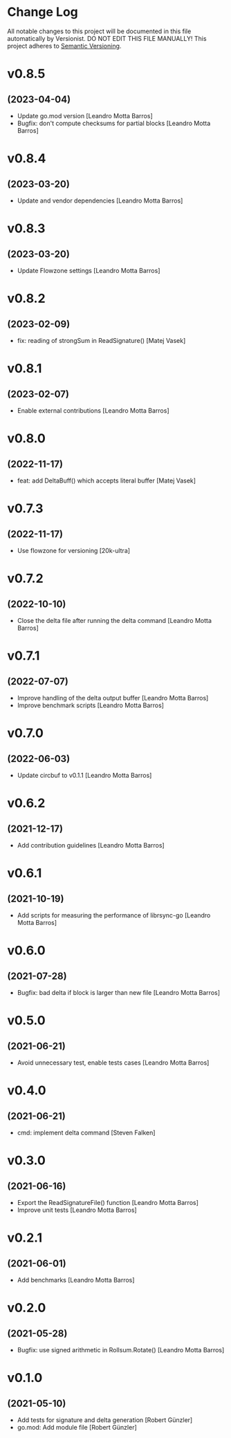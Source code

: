 # Change Log

All notable changes to this project will be documented in this file
automatically by Versionist. DO NOT EDIT THIS FILE MANUALLY!
This project adheres to [Semantic Versioning](http://semver.org/).

# v0.8.5
## (2023-04-04)

* Update go.mod version [Leandro Motta Barros]
* Bugfix: don't compute checksums for partial blocks [Leandro Motta Barros]

# v0.8.4
## (2023-03-20)

* Update and vendor dependencies [Leandro Motta Barros]

# v0.8.3
## (2023-03-20)

* Update Flowzone settings [Leandro Motta Barros]

# v0.8.2
## (2023-02-09)

* fix: reading of strongSum in ReadSignature() [Matej Vasek]

# v0.8.1
## (2023-02-07)

* Enable external contributions [Leandro Motta Barros]

# v0.8.0
## (2022-11-17)

* feat: add DeltaBuff() which accepts literal buffer [Matej Vasek]

# v0.7.3
## (2022-11-17)

* Use flowzone for versioning [20k-ultra]

# v0.7.2
## (2022-10-10)

* Close the delta file after running the delta command [Leandro Motta Barros]

# v0.7.1
## (2022-07-07)

* Improve handling of the delta output buffer [Leandro Motta Barros]
* Improve benchmark scripts [Leandro Motta Barros]

# v0.7.0
## (2022-06-03)

* Update circbuf to v0.1.1 [Leandro Motta Barros]

# v0.6.2
## (2021-12-17)

* Add contribution guidelines [Leandro Motta Barros]

# v0.6.1
## (2021-10-19)

* Add scripts for measuring the performance of librsync-go [Leandro Motta Barros]

# v0.6.0
## (2021-07-28)

* Bugfix: bad delta if block is larger than new file [Leandro Motta Barros]

# v0.5.0
## (2021-06-21)

* Avoid unnecessary test, enable tests cases [Leandro Motta Barros]

# v0.4.0
## (2021-06-21)

* cmd: implement delta command [Steven Falken]

# v0.3.0
## (2021-06-16)

* Export the ReadSignatureFile() function [Leandro Motta Barros]
* Improve unit tests [Leandro Motta Barros]

# v0.2.1
## (2021-06-01)

* Add benchmarks [Leandro Motta Barros]

# v0.2.0
## (2021-05-28)

* Bugfix: use signed arithmetic in Rollsum.Rotate() [Leandro Motta Barros]

# v0.1.0
## (2021-05-10)

* Add tests for signature and delta generation [Robert Günzler]
* go.mod: Add module file [Robert Günzler]
